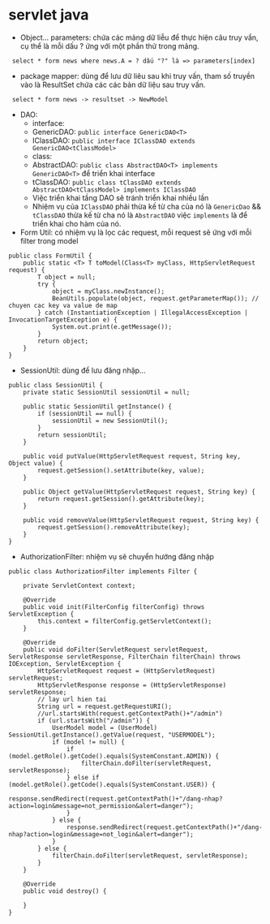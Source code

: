 # servlet java

- Object... parameters: chứa các mảng dữ liễu để thực hiện câu truy vẩn, cụ thể là mỗi dấu ? ứng với một phần thử trong mảng.

```
 select * form news where news.A = ? dấu "?" là => parameters[index]
```

- package mapper: dùng để lưu dữ liêu sau khi truy vấn, tham số truyền vào là ResultSet chứa các các bản dữ liệu sau truy vấn.

```
 select * form news -> resultset -> NewModel
```

- DAO: 
  - interface:
   - GenericDAO: `public interface GenericDAO<T> `
   - IClassDAO: `public interface IClassDAO extends GenericDAO<tClassModel>`
  - class:
   - AbstractDAO: `public class AbstractDAO<T> implements GenericDAO<T>` để triển khai interface
   - tClassDAO: `public class tClassDAO extends AbstractDAO<tClassModel> implements IClassDAO`
  - Việc triển khai tầng DAO sẽ tránh triển khai nhiều lần
  - Nhiệm vụ của `IClassDAO` phải thừa kế từ cha của nó là `GenericDao` && `tClassDAO` thừa kế từ cha nó là `AbstractDAO` việc `implements` là để triển khai cho hàm của nó.
- Form Util: có nhiệm vụ là lọc các request, mỗi request sẽ ứng với mỗi filter trong model
```
public class FormUtil {
	public static <T> T toModel(Class<T> myClass, HttpServletRequest request) {
		T object = null;
		try {
			object = myClass.newInstance();
			BeanUtils.populate(object, request.getParameterMap()); // chuyen cac key va value de map
		} catch (InstantiationException | IllegalAccessException | InvocationTargetException e) {
			System.out.print(e.getMessage());
		}
		return object;
	}
}
```
- SessionUtil: dùng để lưu đăng nhập...
```
public class SessionUtil {
    private static SessionUtil sessionUtil = null;

    public static SessionUtil getInstance() {
        if (sessionUtil == null) {
            sessionUtil = new SessionUtil();
        }
        return sessionUtil;
    }

    public void putValue(HttpServletRequest request, String key, Object value) {
        request.getSession().setAttribute(key, value);
    }

    public Object getValue(HttpServletRequest request, String key) {
        return request.getSession().getAttribute(key);
    }

    public void removeValue(HttpServletRequest request, String key) {
        request.getSession().removeAttribute(key);
    }
}
```
- AuthorizationFilter: nhiệm vụ sẽ chuyển hướng đăng nhập
```
public class AuthorizationFilter implements Filter {

    private ServletContext context;

    @Override
    public void init(FilterConfig filterConfig) throws ServletException {
        this.context = filterConfig.getServletContext();
    }

    @Override
    public void doFilter(ServletRequest servletRequest, ServletResponse servletResponse, FilterChain filterChain) throws IOException, ServletException {
        HttpServletRequest request = (HttpServletRequest) servletRequest;
        HttpServletResponse response = (HttpServletResponse) servletResponse;
        // lay url hien tai
        String url = request.getRequestURI();
        //url.startsWith(request.getContextPath()+"/admin")
        if (url.startsWith("/admin")) {
            UserModel model = (UserModel) SessionUtil.getInstance().getValue(request, "USERMODEL");
            if (model != null) {
                if (model.getRole().getCode().equals(SystemConstant.ADMIN)) {
                    filterChain.doFilter(servletRequest, servletResponse);
                } else if (model.getRole().getCode().equals(SystemConstant.USER)) {
                    response.sendRedirect(request.getContextPath()+"/dang-nhap?action=login&message=not_permission&alert=danger");
                }
            } else {
                response.sendRedirect(request.getContextPath()+"/dang-nhap?action=login&message=not_login&alert=danger");
            }
        } else {
            filterChain.doFilter(servletRequest, servletResponse);
        }
    }

    @Override
    public void destroy() {

    }
}
```
